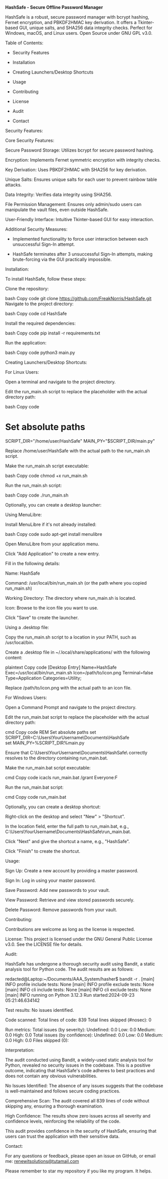 **HashSafe - Secure Offline Password Manager**

HashSafe is a robust, secure password manager with bcrypt hashing, Fernet encryption, and PBKDF2HMAC key derivation. It offers a Tkinter-based GUI, unique salts, and SHA256 data integrity checks. Perfect for Windows, macOS, and Linux users. Open Source under GNU GPL v3.0.


Table of Contents:

- Security Features

- Installation

- Creating Launchers/Desktop Shortcuts

- Usage

- Contributing

- License

- Audit

- Contact



Security Features:


Core Security Features:

Secure Password Storage: Utilizes bcrypt for secure password hashing.

Encryption: Implements Fernet symmetric encryption with integrity checks.

Key Derivation: Uses PBKDF2HMAC with SHA256 for key derivation.

Unique Salts: Ensures unique salts for each user to prevent rainbow table attacks.

Data Integrity: Verifies data integrity using SHA256.

File Permission Management: Ensures only admin/sudo users can manipulate the vault files, even outside HashSafe.

User-Friendly Interface: Intuitive Tkinter-based GUI for easy interaction.


Additional Security Measures:

- Implemented functionality to force user interaction between each unsuccessful Sign-In attempt.

- HashSafe terminates after 3 unsuccessful Sign-In attempts, making brute-forcing via the GUI practically impossible.



Installation:

To install HashSafe, follow these steps:

Clone the repository:

bash
Copy code
git clone https://github.com/FreakNorris/HashSafe.git
Navigate to the project directory:

bash
Copy code
cd HashSafe


Install the required dependencies:

bash
Copy code
pip install -r requirements.txt


Run the application:

bash
Copy code
python3 main.py



Creating Launchers/Desktop Shortcuts:

For Linux Users:

Open a terminal and navigate to the project directory.

Edit the run_main.sh script to replace the placeholder with the actual directory path:

bash
Copy code
# Set absolute paths
SCRIPT_DIR="/home/user/HashSafe"
MAIN_PY="$SCRIPT_DIR/main.py"

Replace /home/user/HashSafe with the actual path to the run_main.sh script.


Make the run_main.sh script executable:

bash
Copy code
chmod +x run_main.sh


Run the run_main.sh script:

bash
Copy code
./run_main.sh


Optionally, you can create a desktop launcher:

Using MenuLibre:

Install MenuLibre if it's not already installed:

bash
Copy code
sudo apt-get install menulibre

Open MenuLibre from your application menu.

Click "Add Application" to create a new entry.

Fill in the following details:

Name: HashSafe

Command: /usr/local/bin/run_main.sh (or the path where you copied run_main.sh)

Working Directory: The directory where run_main.sh is located.

Icon: Browse to the icon file you want to use.

Click "Save" to create the launcher.

Using a .desktop file:

Copy the run_main.sh script to a location in your PATH, such as /usr/local/bin.

Create a .desktop file in ~/.local/share/applications/ with the following content:

plaintext
Copy code
[Desktop Entry]
Name=HashSafe
Exec=/usr/local/bin/run_main.sh
Icon=/path/to/icon.png
Terminal=false
Type=Application
Categories=Utility;

Replace /path/to/icon.png with the actual path to an icon file.


For Windows Users:

Open a Command Prompt and navigate to the project directory.

Edit the run_main.bat script to replace the placeholder with the actual directory path:

cmd
Copy code
REM Set absolute paths
set SCRIPT_DIR=C:\Users\YourUsername\Documents\HashSafe\
set MAIN_PY=%SCRIPT_DIR%main.py

Ensure that C:\Users\YourUsername\Documents\HashSafe\ correctly resolves to the directory containing run_main.bat.


Make the run_main.bat script executable:

cmd
Copy code
icacls run_main.bat /grant Everyone:F


Run the run_main.bat script:

cmd
Copy code
run_main.bat


Optionally, you can create a desktop shortcut:

Right-click on the desktop and select "New" > "Shortcut".

In the location field, enter the full path to run_main.bat, e.g., C:\Users\YourUsername\Documents\HashSafe\run_main.bat.

Click "Next" and give the shortcut a name, e.g., "HashSafe".

Click "Finish" to create the shortcut.



Usage:

Sign Up: Create a new account by providing a master password.

Sign In: Log in using your master password.

Save Password: Add new passwords to your vault.

View Password: Retrieve and view stored passwords securely.

Delete Password: Remove passwords from your vault.



Contributing:

Contributions are welcome as long as the license is respected.



License:
This project is licensed under the GNU General Public License v3.0. See the LICENSE file for details.



Audit:

HashSafe has undergone a thorough security audit using Bandit, a static analysis tool for Python code. The audit results are as follows:


redacted@Laptop:~/Documents/AAA_System/hasher$ bandit -r .
[main]  INFO    profile include tests: None
[main]  INFO    profile exclude tests: None
[main]  INFO    cli include tests: None
[main]  INFO    cli exclude tests: None
[main]  INFO    running on Python 3.12.3
Run started:2024-09-23 05:21:46.634142

Test results:
        No issues identified.

Code scanned:
        Total lines of code: 839
        Total lines skipped (#nosec): 0

Run metrics:
        Total issues (by severity):
                Undefined: 0.0
                Low: 0.0
                Medium: 0.0
                High: 0.0
        Total issues (by confidence):
                Undefined: 0.0
                Low: 0.0
                Medium: 0.0
                High: 0.0
Files skipped (0):


Interpretation:

The audit conducted using Bandit, a widely-used static analysis tool for Python, revealed no security issues in the codebase. This is a positive outcome, indicating that HashSafe's code adheres to best practices and does not contain any obvious vulnerabilities.

No Issues Identified: The absence of any issues suggests that the codebase is well-maintained and follows secure coding practices.

Comprehensive Scan: The audit covered all 839 lines of code without skipping any, ensuring a thorough examination.

High Confidence: The results show zero issues across all severity and confidence levels, reinforcing the reliability of the code.

This audit provides confidence in the security of HashSafe, ensuring that users can trust the application with their sensitive data.



Contact:

For any questions or feedback, please open an issue on GitHub, or email me: renewitsolutions@tutamail.com

Please remember to star my repository if you like my program. It helps.
